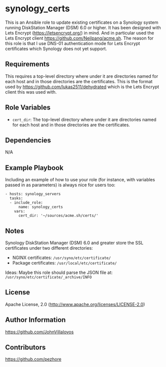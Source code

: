synology_certs
==============

This is an Ansible role to update existing certificates on a Synology system
running DiskStation Manager (DSM) 6.0 or higher. It has been designed with Lets
Encrypt (https://letsencrypt.org/) in mind. And in particular used the Lets
Encrypt client https://github.com/Neilpang/acme.sh. The reason for this role is
that I use DNS-01 authentication mode for Lets Encrypt certificates which
Synology does not yet support.

Requirements
------------

This requires a top-level directory where under it are directories named for
each host and in those directories are the certificates. This is the format
used by https://github.com/lukas2511/dehydrated which is the Lets Encrypt
client this was used with.

Role Variables
--------------

* ``cert_dir``: The top-level directory where under it are directories named for
              each host and in those directories are the certificates.

Dependencies
------------

N/A

Example Playbook
----------------

Including an example of how to use your role (for instance, with variables passed in as parameters) is always nice for users too:

    - hosts: synology_servers
      tasks:
      - include_role:
          name: synology_certs
        vars:
          cert_dir: '~/sources/acme.sh/certs/'

Notes
-----

Synology DiskStation Manager (DSM) 6.0 and greater store the SSL certificates under two different directories:
  * NGINX certificates: ``/usr/syno/etc/certificate/``
  * Package certificates: ``/usr/local/etc/certificate/``

Ideas:
Maybe this role should parse the JSON file at: ``/usr/syno/etc/certificate/_archive/INFO``

License
-------

Apache License, 2.0 (http://www.apache.org/licenses/LICENSE-2.0)

Author Information
------------------

https://github.com/JohnVillalovos

Contributors
------------

https://github.com/pezhore
